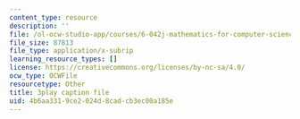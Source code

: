 ```yaml
---
content_type: resource
description: ''
file: /ol-ocw-studio-app/courses/6-042j-mathematics-for-computer-science-fall-2010/4b6aa3319ce2024d8cadcb3ec00a185e_DOIp5D7VMS4.srt
file_size: 87813
file_type: application/x-subrip
learning_resource_types: []
license: https://creativecommons.org/licenses/by-nc-sa/4.0/
ocw_type: OCWFile
resourcetype: Other
title: 3play caption file
uid: 4b6aa331-9ce2-024d-8cad-cb3ec00a185e
---
```


